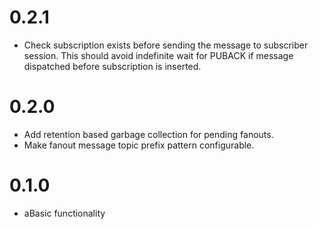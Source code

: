 # 0.2.1

- Check subscription exists before sending the message to subscriber session.
  This should avoid indefinite wait for PUBACK if message dispatched before subscription is inserted.

# 0.2.0

- Add retention based garbage collection for pending fanouts.
- Make fanout message topic prefix pattern configurable.

# 0.1.0

- aBasic functionality
